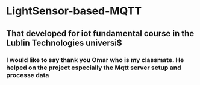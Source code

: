 
# LightSensor-based-MQTT
## That developed for iot fundamental course in the Lublin Technologies universi$
### I would like to say thank you Omar who is my classmate. He helped on the project especially the Mqtt server setup and processe data

